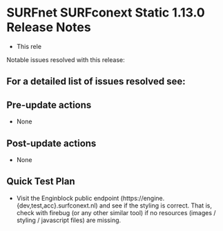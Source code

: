 # SURFnet SURFconext Static 1.13.0 Release Notes #

* This rele

Notable issues resolved with this release:

For a detailed list of issues resolved see:
-

Pre-update actions
------------------

* None

Post-update actions
-------------------

* None

Quick Test Plan
---------------

* Visit the Enginblock public endpoint (https://engine.{dev,test,acc}.surfconext.nl) and see if the styling is correct.
  That is, check with firebug (or any other similar tool) if no resources (images / styling / javascript files) are
  missing.
